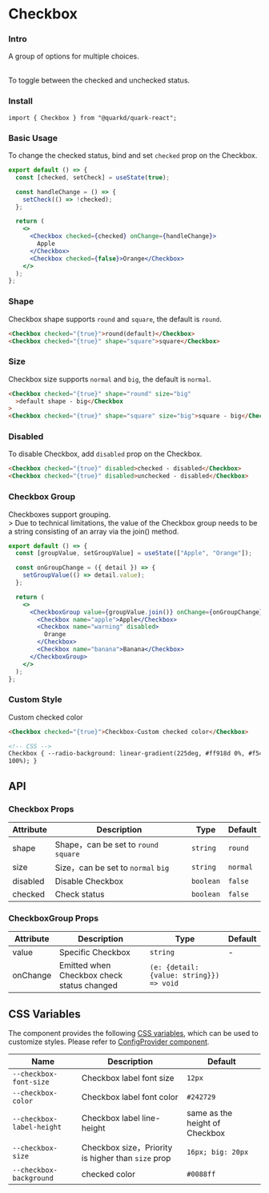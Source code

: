 # Checkbox

### Intro

A group of options for multiple choices.

<br/>
To toggle between the checked and unchecked status.

### Install

```tsx
import { Checkbox } from "@quarkd/quark-react";
```

### Basic Usage

To change the checked status, bind and set `checked` prop on the Checkbox.

```jsx
export default () => {
  const [checked, setCheck] = useState(true);

  const handleChange = () => {
    setCheck(() => !checked);
  };

  return (
    <>
      <Checkbox checked={checked} onChange={handleChange}>
        Apple
      </Checkbox>
      <Checkbox checked={false}>Orange</Checkbox>
    </>
  );
};
```

### Shape

Checkbox shape supports `round` and `square`, the default is `round`.

```html
<Checkbox checked="{true}">round(default)</Checkbox>
<Checkbox checked="{true}" shape="square">square</Checkbox>
```

### Size

Checkbox size supports `normal` and `big`, the default is `normal`.

```html
<Checkbox checked="{true}" shape="round" size="big"
  >default shape - big</Checkbox
>
<Checkbox checked="{true}" shape="square" size="big">square - big</Checkbox>
```

### Disabled

To disable Checkbox, add `disabled` prop on the Checkbox.

```html
<Checkbox checked="{true}" disabled>checked - disabled</Checkbox>
<Checkbox checked="{true}" disabled>unchecked - disabled</Checkbox>
```

### Checkbox Group

Checkboxes support grouping.<br/>>
Due to technical limitations, the value of the Checkbox group needs to be a string consisting of an array via the join() method.

```jsx
export default () => {
  const [groupValue, setGroupValue] = useState(["Apple", "Orange"]);

  const onGroupChange = ({ detail }) => {
    setGroupValue(() => detail.value);
  };

  return (
    <>
      <CheckboxGroup value={groupValue.join()} onChange={onGroupChange}>
        <Checkbox name="apple">Apple</Checkbox>
        <Checkbox name="warning" disabled>
          Orange
        </Checkbox>
        <Checkbox name="banana">Banana</Checkbox>
      </CheckboxGroup>
    </>
  );
};
```

### Custom Style

Custom checked color

```html
<Checkbox checked="{true}">Checkbox-Custom checked color</Checkbox>

<!-- CSS -->
Checkbox { --radio-background: linear-gradient(225deg, #ff918d 0%, #f54640
100%); }
```

## API

### Checkbox Props

| Attribute | Description                           | Type      | Default  |
| --------- | ------------------------------------- | --------- | -------- |
| shape     | Shape，can be set to `round` `square` | `string`  | `round`  |
| size      | Size，can be set to `normal` `big`    | `string`  | `normal` |
| disabled  | Disable Checkbox                      | `boolean` | `false`  |
| checked   | Check status                          | `boolean` | `false`  |

### CheckboxGroup Props

| Attribute | Description                                | Type                                     | Default |
| --------- | ------------------------------------------ | ---------------------------------------- | ------- |
| value     | Specific Checkbox                          | `string`                                 | -       |
| onChange  | Emitted when Checkbox check status changed | `(e: {detail: {value: string}}) => void` |

## CSS Variables

The component provides the following [CSS variables](https://developer.mozilla.org/zh-CN/docs/Web/CSS/Using_CSS_custom_properties), which can be used to customize styles. Please refer to [ConfigProvider component](#/zh-CN/guide/theme).

| Name                      | Description                                        | Default                        |
| ------------------------- | -------------------------------------------------- | ------------------------------ |
| `--checkbox-font-size`    | Checkbox label font size                           | `12px`                         |
| `--checkbox-color`        | Checkbox label font color                          | `#242729`                      |
| `--checkbox-label-height` | Checkbox label line-height                         | same as the height of Checkbox |
| `--checkbox-size`         | Checkbox size，Priority is higher than `size` prop | `16px; big: 20px`              |
| `--checkbox-background`   | checked color                                      | `#0088ff`                      |
